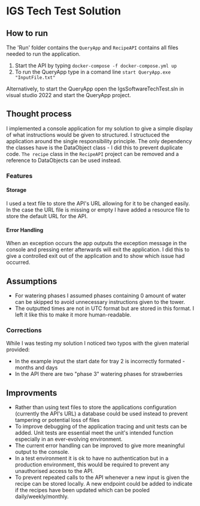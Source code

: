 # IGS Tech Test Solution
## How to run

The 'Run' folder contains the ```QueryApp``` and ```RecipeAPI``` contains all files needed to run the application.  

1. Start the API by typing ```docker-compose -f docker-compose.yml up```  
2. To run the QueryApp type in a comand line ```start QueryApp.exe "InputFile.txt"```

Alternatively, to start the QueryApp open the IgsSoftwareTechTest.sln in visual studio 2022 and start the QueryApp project.  

## Thought process

I implemented a console application for my solution to give a simple display of what instructions would be given to structured. I structuced the application around the single responsibility principle. The only dependency the classes have is the DataObject class - I did this to prevent duplicate code. ```The recipe``` class in the ```RecipeAPI``` project can be removed and a reference to DataObjects can be used instead. 

### Features

#### Storage
I used a text file to store the API's URL allowing for it to be changed easily. In the case the URL file is missing or empty I have added a resource file to store the default URL for the API.

#### Error Handling 
When an exception occurs the app outputs the exception message in the console and pressing enter afterwards will exit the application. I did this to give a controlled exit out of the application and to show which issue had occurred.  

## Assumptions
* For watering phases I assumed phases containing 0 amount of water can be skipped to avoid unnecessary instructions given to the tower.  
* The outputted times are not in UTC format but are stored in this format. I left it like this to make it more human-readable.  

### Corrections 
While I was testing my solution I noticed two typos with the given material provided:
* In the example input the start date for tray 2 is incorrectly formated - months and days  
* In the API there are two "phase 3" watering phases for strawberries

## Improvments
* Rather than using text files to store the applications configuration (currently the API's URL) a database could be used instead to prevent tampering or potential loss of files 
* To improve debugging of the application tracing and unit tests can be added. Unit tests are essential meet the unit's intended function especially in an ever-evolving environment. 
* The current error handling can be improved to give more meaningful output to the console.
* In a test environment it is ok to have no authentication but in a production environment, this would be required to prevent any unauthorised access to the API.    
* To prevent repeated calls to the API whenever a new input is given the recipe can be stored locally. A new endpoint could be added to indicate if the recipes have been updated which can be pooled daily/weekly/monthly.        

